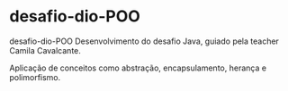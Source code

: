 # desafio-dio-POO
desafio-dio-POO
Desenvolvimento do desafio Java, guiado pela teacher Camila Cavalcante.

Aplicação de conceitos como abstração, encapsulamento, herança e polimorfismo.

